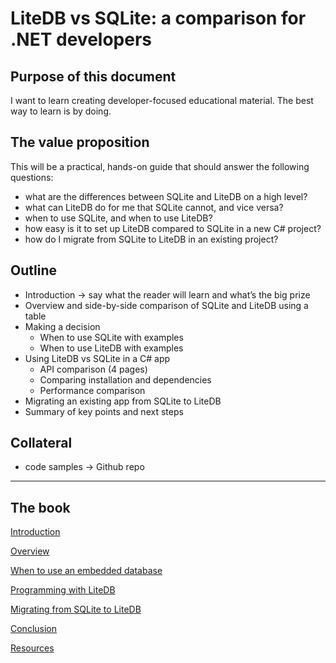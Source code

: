 # LiteDB vs SQLite: a comparison for .NET developers

## Purpose of this document

I want to learn creating developer-focused educational material. The best way to learn is by doing.

## The value proposition

This will be a practical, hands-on guide that should answer the following questions:

- what are the differences between SQLite and LiteDB on a high level?
- what can LiteDB do for me that SQLite cannot, and vice versa?
- when to use SQLite, and when to use LiteDB?
- how easy is it to set up LiteDB compared to SQLite in a new C# project?
- how do I migrate from SQLite to LiteDB in an existing project?

## Outline

- Introduction → say what the reader will learn and what’s the big prize
- Overview and side-by-side comparison of SQLite and LiteDB using a table
- Making a decision
    - When to use SQLite with examples
    - When to use LiteDB with examples
- Using LiteDB vs SQLite in a C# app
    - API comparison (4 pages)
    - Comparing installation and dependencies
    - Performance comparison
- Migrating an existing app from SQLite to LiteDB
- Summary of key points and next steps

## Collateral

- code samples → Github repo

---

## The book

[Introduction](src/markdown/1.%20Introduction.md)

[Overview](src/markdown/2.%20Overview.md)

[When to use an embedded database](src/markdown/3.%20When%20to%20use%20an%20embedded%20database.md)

[Programming with LiteDB](src/markdown/4.%20Programming%20with%20LiteDB.md)

[Migrating from SQLite to LiteDB](src/markdown/5.%20Migrating%20from%20SQLite%20to%20LiteDB.md)

[Conclusion](src/markdown/6.%20Conclusion.md)

[Resources](src/markdown/7.%20Resources.md)
